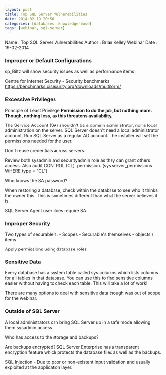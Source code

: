 ```yaml
---
layout: post
title: Top SQL Server Vulnerabilities
date: 2014-02-19 20:50
categories: [databases, knowledge-base]
tags: [webinar, sql-server]
---
```

Name : Top SQL Server Vulnerabilities
Author : Brian Kelley
Webinar Date : 19-02-2014

<h3>Improper or Default Configurations</h3>
sp_Biltz will show security issues as well as performance items

Centre for Internet Security - Security benchmarks
https://benchmarks.cisecurity.org/downloads/multiform/
<h3>Excessive Privileges</h3>
Principle of Least Privilege
<strong>Permission to do the job, but nothing more. Though, nothing less, as this threatens availability.</strong>

The Service Account (SA) shouldn't be a domain administrator, nor a local administration on the server. SQL Server doesn't need a local administrator account. Run SQL Server as a regular AD account. The installer will set the permissions needed for the user.

Don't reuse credentials across servers.

Review both sysadmin and securityadmin role as they can grant others access. Also audit CONTROL (CL)  permission. (sys.server_permissions WHERE type = "CL")

Who knows the SA password?

When restoring a database, check within the database to see who it thinks the owner this. This is sometimes different than what the server believes it is.

SQL Server Agent user does require SA.
<h3>Improper Security</h3>
Two types of securable's:
- Scopes
- Securable's themselves - objects / items

Apply permissions using database roles
<h3>Sensitive Data</h3>
Every database has a system table called sys.columns which lists columns for all tables in that database. You can use this to find sensitive columns easier without having to check each table. This will take a lot of work!

There are many options to deal with sensitive data though was out of scope for the webinar.
<h3>Outside of SQL Server</h3>
A local administrators can bring SQL Server up in a safe mode allowing them sysadmin access.

Who has access to the storage and backups?

Are backups encrypted? SQL Server Enterprise has a transparent encryption feature which protects the database files as well as the backups.

SQL Injection - Due to poor or non-existent input validation and usually exploited at the application layer.
